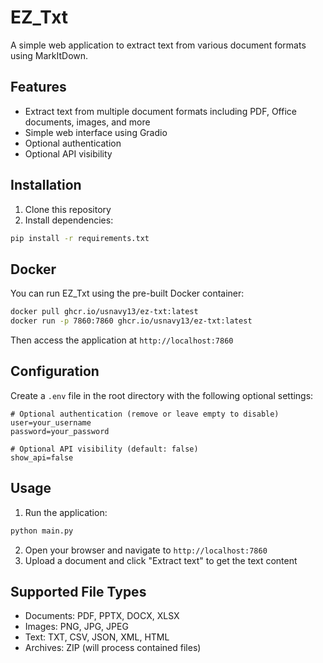 # EZ_Txt

A simple web application to extract text from various document formats using MarkItDown.

## Features

- Extract text from multiple document formats including PDF, Office documents, images, and more
- Simple web interface using Gradio
- Optional authentication
- Optional API visibility

## Installation

1. Clone this repository
2. Install dependencies:
```bash
pip install -r requirements.txt
```

## Docker

You can run EZ_Txt using the pre-built Docker container:

```bash
docker pull ghcr.io/usnavy13/ez-txt:latest
docker run -p 7860:7860 ghcr.io/usnavy13/ez-txt:latest
```

Then access the application at `http://localhost:7860`

## Configuration

Create a `.env` file in the root directory with the following optional settings:

```env
# Optional authentication (remove or leave empty to disable)
user=your_username
password=your_password

# Optional API visibility (default: false)
show_api=false
```

## Usage

1. Run the application:
```bash
python main.py
```

2. Open your browser and navigate to `http://localhost:7860`
3. Upload a document and click "Extract text" to get the text content

## Supported File Types

- Documents: PDF, PPTX, DOCX, XLSX
- Images: PNG, JPG, JPEG
- Text: TXT, CSV, JSON, XML, HTML
- Archives: ZIP (will process contained files)

